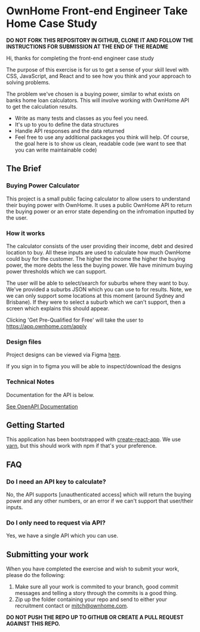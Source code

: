 # OwnHome Front-end Engineer Take Home Case Study

 **DO NOT FORK THIS REPOSITORY IN GITHUB, CLONE IT AND FOLLOW THE INSTRUCTIONS FOR SUBMISSION AT THE END OF THE README**

Hi, thanks for completing the front-end engineer case study

The purpose of this exercise is for us to get a sense of your skill level with CSS, JavaScript, and React and to see how you think and your approach to solving problems.

The problem we've chosen is a buying power, similar to what exists on banks home loan calculators. This will involve working with OwnHome API to get the calculation results. 

* Write as many tests and classes as you feel you need.
* It's up to you to define the data structures
* Handle API responses and the data returned
* Feel free to use any additional packages you think will help. Of course, the goal here is to show us clean, readable code (we want to see that you can write maintainable code)

## The Brief

### Buying Power Calculator

This project is a small public facing calculator to allow users to understand their buying power with OwnHome. It uses a public OwnHome API to return the buying power or an error state depending on the infromation inputted by the user.

### How it works
The calculator consists of the user providing their income, debt and desired location to buy. All these inputs are used to calculate how much OwnHome could buy for the customer. The higher the income the higher the buying power, the more debts the less the buying power. We have minimum buying power thresholds which we can support. 

The user will be able to select/search for suburbs where they want to buy. We've provided a suburbs JSON which you can use to for results. Note, we we can only support some locations at this moment (around Sydney and Brisbane). If they were to select a suburb which we can't support, then a screen which explains this should appear.

Clicking 'Get Pre-Qualified for Free' will take the user to https://app.ownhome.com/apply

### Design files
Project designs can be viewed via Figma [here](https://www.figma.com/file/d9WhrUS9bSCmMuwKoYuNuY/OwnHome-BP-Calculator?node-id=0%3A1).

If you sign in to figma you will be able to inspect/download the designs

### Technical Notes
Documentation for the API is below.

[See OpenAPI Documentation](https://app.swaggerhub.com/apis/MITCH_2/Buying_Power_Calculator/0.0.1)

## Getting Started
This application has been bootstrapped with [create-react-app](https://create-react-app.dev/docs/getting-started/). We use [yarn](https://yarnpkg.com/), but this should work with npm if that's your preference.

## FAQ

### Do I need an API key to calculate?

No, the API supports [unauthenticated access] which will return the buying power and any other numbers, or an error if we can't support that user/their inputs.

### Do I only need to request via API?

Yes, we have a single API which you can use. 

## Submitting your work

When you have completed the exercise and wish to submit your work, please do the following:

1. Make sure all your work is commited to your branch, good commit messages and telling a story
   through the commits is a good thing.
2. Zip up the folder containing your repo and send to either your recruitment contact or mitch@ownhome.com.

**DO NOT PUSH THE REPO UP TO GITHUB OR CREATE A PULL REQUEST AGAINST THIS REPO.**

